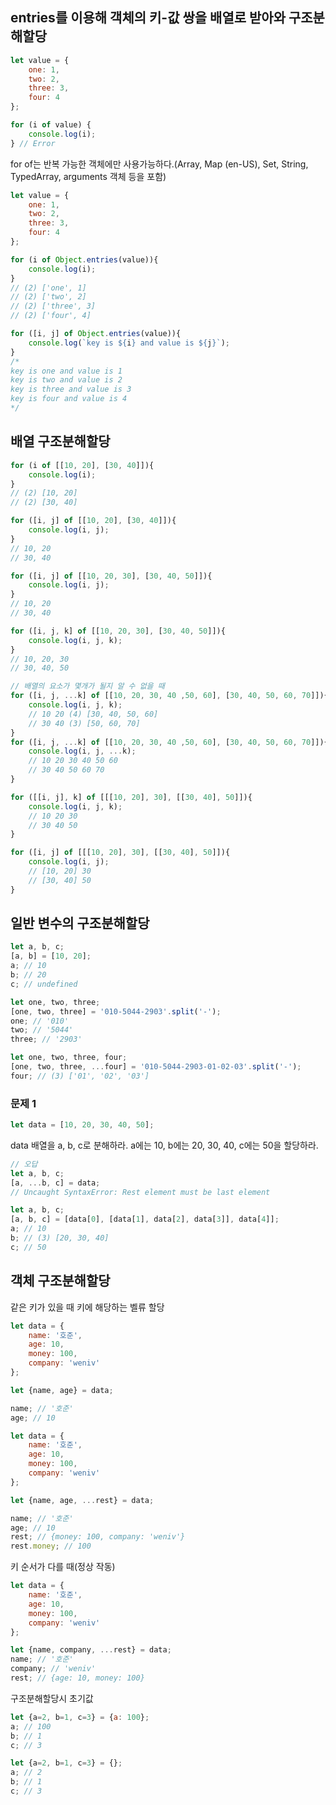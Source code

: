 ## entries를 이용해 객체의 키-값 쌍을 배열로 받아와 구조분해할당
```javascript
let value = {
    one: 1,
    two: 2,
    three: 3,
    four: 4
};

for (i of value) {
    console.log(i);
} // Error
```
for of는 반복 가능한 객체에만 사용가능하다.(Array, Map (en-US), Set, String, TypedArray, arguments 객체 등을 포함)
```javascript
let value = {
    one: 1,
    two: 2,
    three: 3,
    four: 4
};

for (i of Object.entries(value)){
    console.log(i);
}
// (2) ['one', 1]
// (2) ['two', 2]
// (2) ['three', 3]
// (2) ['four', 4]

for ([i, j] of Object.entries(value)){
    console.log(`key is ${i} and value is ${j}`);
}
/*
key is one and value is 1
key is two and value is 2
key is three and value is 3
key is four and value is 4
*/
```
## 배열 구조분해할당
```javascript
for (i of [[10, 20], [30, 40]]){
    console.log(i);
}
// (2) [10, 20]
// (2) [30, 40]

for ([i, j] of [[10, 20], [30, 40]]){
    console.log(i, j);
}
// 10, 20
// 30, 40

for ([i, j] of [[10, 20, 30], [30, 40, 50]]){
    console.log(i, j);
}
// 10, 20
// 30, 40

for ([i, j, k] of [[10, 20, 30], [30, 40, 50]]){
    console.log(i, j, k);
}
// 10, 20, 30
// 30, 40, 50

// 배열의 요소가 몇개가 될지 알 수 없을 때
for ([i, j, ...k] of [[10, 20, 30, 40 ,50, 60], [30, 40, 50, 60, 70]]){
    console.log(i, j, k); 
    // 10 20 (4) [30, 40, 50, 60]
    // 30 40 (3) [50, 60, 70]
}
for ([i, j, ...k] of [[10, 20, 30, 40 ,50, 60], [30, 40, 50, 60, 70]]){
    console.log(i, j, ...k);
    // 10 20 30 40 50 60
    // 30 40 50 60 70
}

for ([[i, j], k] of [[[10, 20], 30], [[30, 40], 50]]){
    console.log(i, j, k);
    // 10 20 30
    // 30 40 50
}

for ([i, j] of [[[10, 20], 30], [[30, 40], 50]]){
    console.log(i, j);
    // [10, 20] 30
    // [30, 40] 50
}
```
## 일반 변수의 구조분해할당
```javascript
let a, b, c;
[a, b] = [10, 20];
a; // 10
b; // 20
c; // undefined
```
```javascript
let one, two, three;
[one, two, three] = '010-5044-2903'.split('-');
one; // '010'
two; // '5044'
three; // '2903'
```
```javascript
let one, two, three, four;
[one, two, three, ...four] = '010-5044-2903-01-02-03'.split('-');
four; // (3) ['01', '02', '03']
```
### 문제 1
```javascript
let data = [10, 20, 30, 40, 50];
```
data 배열을 a, b, c로 분해하라. a에는 10, b에는 20, 30, 40, c에는 50을 할당하라.
```javascript
// 오답
let a, b, c;
[a, ...b, c] = data; 
// Uncaught SyntaxError: Rest element must be last element
```
```javascript
let a, b, c;
[a, b, c] = [data[0], [data[1], data[2], data[3]], data[4]];
a; // 10
b; // (3) [20, 30, 40]
c; // 50
```
## 객체 구조분해할당
같은 키가 있을 때 키에 해당하는 벨류 할당
```javascript
let data = {
    name: '호준',
    age: 10,
    money: 100,
    company: 'weniv'
};

let {name, age} = data;

name; // '호준'
age; // 10
```
```javascript
let data = {
    name: '호준',
    age: 10,
    money: 100,
    company: 'weniv'
};

let {name, age, ...rest} = data;

name; // '호준'
age; // 10
rest; // {money: 100, company: 'weniv'}
rest.money; // 100
```
키 순서가 다를 때(정상 작동)
```javascript
let data = {
    name: '호준',
    age: 10,
    money: 100,
    company: 'weniv'
};

let {name, company, ...rest} = data;
name; // '호준'
company; // 'weniv'
rest; // {age: 10, money: 100}
```
구조분해할당시 초기값
```javascript
let {a=2, b=1, c=3} = {a: 100};
a; // 100
b; // 1
c; // 3
```
```javascript
let {a=2, b=1, c=3} = {};
a; // 2
b; // 1
c; // 3
```